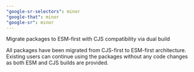```yaml
---
"google-sr-selectors": minor
"google-that": minor
"google-sr": minor
---
```


Migrate packages to ESM-first with CJS compatibility via dual build

All packages have been migrated from CJS-first to ESM-first architecture. Existing users can continue using the packages without any code changes as both ESM and CJS builds are provided.
